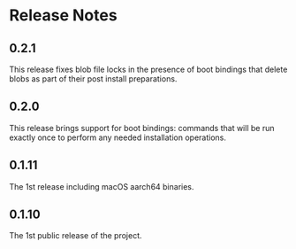 # Release Notes

## 0.2.1

This release fixes blob file locks in the presence of boot bindings that delete blobs as part of
their post install preparations.

## 0.2.0

This release brings support for boot bindings: commands that will be run exactly once to perform
any needed installation operations.

## 0.1.11

The 1st release including macOS aarch64 binaries.

## 0.1.10

The 1st public release of the project.

